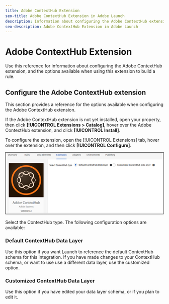 ```yaml
---
title: Adobe ContextHub Extension
seo-title: Adobe ContextHub Extension in Adobe Launch
description: Information about configuring the Adobe ContextHub extension, and the options available when using this extension to build a rule
seo-description: Adobe ContextHub Extension in Adobe Launch
---
```


# Adobe ContextHub Extension

Use this reference for information about configuring the Adobe ContextHub extension, and the options available when using this extension to build a rule.

## Configure the Adobe ContextHub extension

This section provides a reference for the options available when configuring the Adobe ContextHub extension.

If the Adobe ContextHub extension is not yet installed, open your property, then click **[!UICONTROL Extensions > Catalog]**, hover over the Adobe ContextHub extension, and click **[!UICONTROL Install]**.

To configure the extension, open the [!UICONTROL Extensions] tab, hover over the extension, and then click **[!UICONTROL Configure]**.

![](/help/assets/ext-contexthub-config.png)

Select the ContextHub type. The following configuration options are available:

### Default ContextHub Data Layer

Use this option if you want Launch to reference the default ContextHub schema for this integration. If you have made changes to your ContextHub schema, or want to use use a different data layer, use the customized option.

### Customized ContextHub Data Layer

Use this option if you have edited your data layer schema, or if you plan to edit it.
